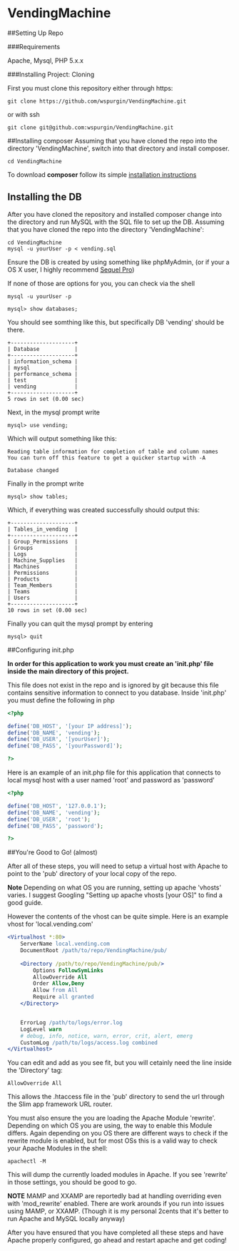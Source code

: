 VendingMachine
==============

##Setting Up Repo

###Requirements

Apache, Mysql, PHP 5.x.x

###Installing Project: Cloning

First you must clone this repository either through https:

    git clone https://github.com/wspurgin/VendingMachine.git

or with ssh

    git clone git@github.com:wspurgin/VendingMachine.git

##Installing composer
Assuming that you have cloned the repo into the directory 'VendingMachine', switch into that directory and install composer.
    
    cd VendingMachine    

To download **composer** follow its simple [installation instructions](https://getcomposer.org/download/)

## Installing the DB

After you have cloned the repository and installed composer change into the directory and run MySQL with the SQL file to set up the DB.
Assuming that you have cloned the repo into the directory 'VendingMachine':

    cd VendingMachine
    mysql -u yourUser -p < vending.sql

Ensure the DB is created by using something like phpMyAdmin, (or if your a OS X user, I highly recommend [Sequel Pro](http://www.sequelpro.com/))

If none of those are options for you, you can check via the shell

    mysql -u yourUser -p

    mysql> show databases;

You should see somthing like this, but specifically DB 'vending' should be there.

```
+--------------------+
| Database           |
+--------------------+
| information_schema |
| mysql              |
| performance_schema |
| test               |
| vending            |
+--------------------+
5 rows in set (0.00 sec)
```
Next, in the mysql prompt write

    mysql> use vending;

Which will output something like this:

```
Reading table information for completion of table and column names
You can turn off this feature to get a quicker startup with -A

Database changed
```

Finally in the prompt write

    mysql> show tables;

Which, if everything was created successfully should output this:

```
+--------------------+
| Tables_in_vending  |
+--------------------+
| Group_Permissions  |
| Groups             |
| Logs               |
| Machine_Supplies   |
| Machines           |
| Permissions        |
| Products           |
| Team_Members       |
| Teams              |
| Users              |
+--------------------+
10 rows in set (0.00 sec)
```

Finally you can quit the mysql prompt by entering

    mysql> quit

##Configuring init.php

**In order for this application to work you must create an 'init.php' file inside the main directory of this project.**

This file does not exist in the repo and is ignored by git because this file contains sensitive information to connect to you database.
Inside 'init.php' you must define the following in php


```php
<?php

define('DB_HOST', '[your IP address]');
define('DB_NAME', 'vending');
define('DB_USER', '[yourUser]');
define('DB_PASS', '[yourPassword]');

?>
```

Here is an example of an init.php file for this application that connects to local mysql host with a user named 'root' and password as 'password'

```php
<?php

define('DB_HOST', '127.0.0.1');
define('DB_NAME', 'vending');
define('DB_USER', 'root');
define('DB_PASS', 'password');

?>
```

##You're Good to Go! (almost)

After all of these steps, you will need to setup a virtual host with Apache to point to the 'pub' directory of your local copy of the repo.

**Note** Depending on what OS you are running, setting up apache 'vhosts' varies. I suggest Googling "Setting up apache vhosts [your OS]" to find a good guide.

However the contents of the vhost can be quite simple. Here is an example vhost for 'local.vending.com'

```apache
<Virtualhost *:80>
    ServerName local.vending.com
    DocumentRoot /path/to/repo/VendingMachine/pub/
  
    <Directory /path/to/repo/VendingMachine/pub/>
        Options FollowSymLinks
        AllowOverride All
        Order Allow,Deny
        Allow from All
        Require all granted
    </Directory>


    ErrorLog /path/to/logs/error.log
    LogLevel warn
    # debug, info, notice, warn, error, crit, alert, emerg
    CustomLog /path/to/logs/access.log combined
</Virtualhost>
```

You can edit and add as you see fit, but you will cetainly need the line inside the 'Directory' tag:

    AllowOverride All

This allows the .htaccess file in the 'pub' directory to send the url through the Slim app framework URL router.

You must also ensure the you are loading the Apache Module 'rewrite'.
Depending on which OS you are using, the way to enable this Module differs.
Again depending on you OS there are different ways to check if the rewrite module is enabled, but for most OSs this is a valid way to check your Apache Modules in the shell:

    apachectl -M

This will dump the currently loaded modules in Apache. If you see 'rewrite' in those settings, you should be good to go.

**NOTE** MAMP and XXAMP are reportedly bad at handling overriding even with 'mod_rewrite' enabled.
There are work arounds if you run into issues using MAMP, or XXAMP.
(Though it is my personal 2cents that it's better to run Apache and MySQL locally anyway)

After you have ensured that you have completed all these steps and have Apache properly configured, go ahead and restart apache and get coding!

